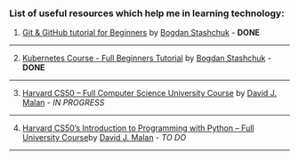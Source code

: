 ### List of useful resources which help me in learning technology:

1. [Git & GitHub tutorial for Beginners](https://www.youtube.com/watch?v=3FKrszHcIsA) by [Bogdan Stashchuk](https://github.com/bstashchuk) - **DONE**
---
2. [Kubernetes Course - Full Beginners Tutorial](https://www.youtube.com/watch?v=d6WC5n9G_sM&t=5s) by [Bogdan Stashchuk](https://github.com/bstashchuk) - **DONE**
---
3. [Harvard CS50 – Full Computer Science University Course](https://www.youtube.com/watch?v=8mAITcNt710&t=23102s) by [David J. Malan](https://github.com/dmalan) - *IN PROGRESS*
---
4. [Harvard CS50’s Introduction to Programming with Python – Full University Course](https://www.youtube.com/watch?v=nLRL_NcnK-4&t=478s)by [David J. Malan](https://github.com/dmalan) - *TO DO*
---

